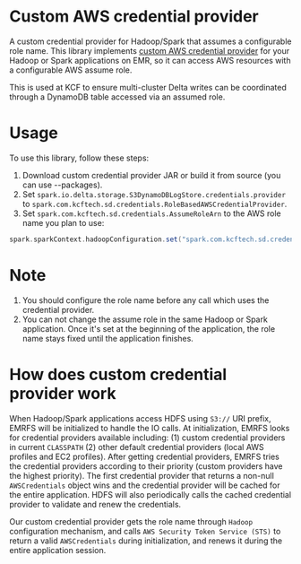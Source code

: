 Custom AWS credential provider
=======
A custom credential provider for Hadoop/Spark that assumes a configurable role name.
This library implements [custom AWS credential provider](http://docs.aws.amazon.com/emr/latest/ManagementGuide/emr-plan-credentialsprovider.html) for your Hadoop or Spark applications on EMR, so it can access AWS resources with a configurable AWS assume role.

This is used at KCF to ensure multi-cluster Delta writes can be coordinated through a DynamoDB table
accessed via an assumed role.

# Usage
To use this library, follow these steps:
1. Download custom credential provider JAR or build it from source (you can use --packages).
2. Set `spark.io.delta.storage.S3DynamoDBLogStore.credentials.provider` to `spark.com.kcftech.sd.credentials.RoleBasedAWSCredentialProvider`.
3. Set `spark.com.kcftech.sd.credentials.AssumeRoleArn` to the AWS role name you plan to use:
```scala
spark.sparkContext.hadoopConfiguration.set("spark.com.kcftech.sd.credentials.AssumeRoleArn", jobArgs.params.getOrElse("roleName", "your-aws-role-arn"))
```

# Note
1. You should configure the role name before any call which uses the credential provider.
2. You can not change the assume role in the same Hadoop or Spark application. Once it's set at the beginning of the application, the role name stays fixed until the application finishes.

# How does custom credential provider work
When Hadoop/Spark applications access HDFS using `S3://` URI prefix, EMRFS will be initialized to handle the IO calls. At initialization, EMRFS looks for credential providers available including: (1) custom credential providers in current `CLASSPATH` (2) other default credential providers (local AWS profiles and EC2 profiles). After getting credential providers, EMRFS tries the credential providers according to their priority (custom providers have the highest priority). The first credential provider that returns a non-null `AWSCredentials` object wins and the credential provider will be cached for the entire application. HDFS will also periodically calls the cached credential provider to validate and renew the credentials.

Our custom credential provider gets the role name through `Hadoop` configuration mechanism, and calls `AWS Security Token Service (STS)` to return a valid `AWSCredentials` during initialization, and renews it during the entire application session.

